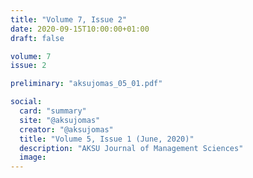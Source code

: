 ```yaml
---
title: "Volume 7, Issue 2"
date: 2020-09-15T10:00:00+01:00
draft: false

volume: 7
issue: 2

preliminary: "aksujomas_05_01.pdf" 

social:
  card: "summary"
  site: "@aksujomas"
  creator: "@aksujomas" 
  title: "Volume 5, Issue 1 (June, 2020)"
  description: "AKSU Journal of Management Sciences"
  image: 
---
```


